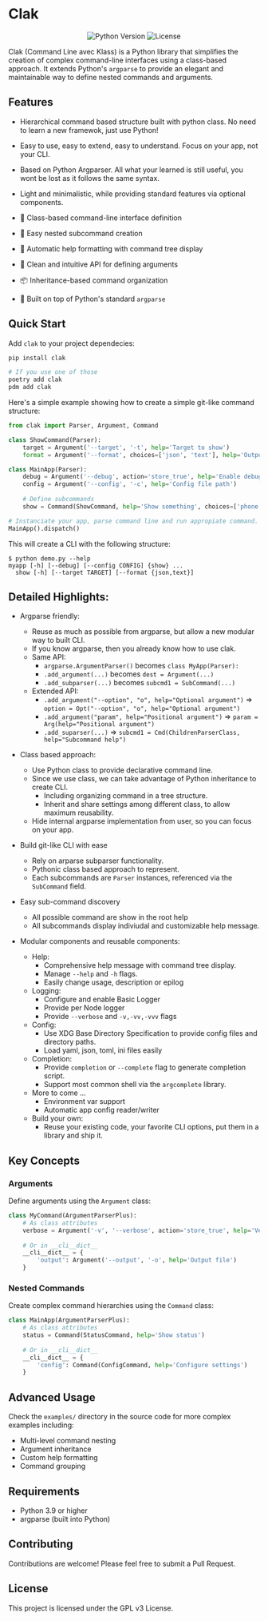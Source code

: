 # Clak

<p align='center'>
<img src="https://img.shields.io/badge/python-3.9%2B-blue" alt="Python Version">
<img src="https://img.shields.io/badge/license-GPL%20v3-blue" alt="License">
</p>

Clak (Command Line avec Klass) is a Python library that simplifies the creation of complex command-line interfaces using a class-based approach. It extends Python's `argparse` to provide an elegant and maintainable way to define nested commands and arguments.

## Features

- Hierarchical command based structure built with python class. No need to learn a new framewok, just use Python! 
- Easy to use, easy to extend, easy to understand. Focus on your app, not your CLI.
- Based on Python Argparser. All what your learned is still useful, you wont be lost as it follows the same syntax.
- Light and minimalistic, while providing standard features via optional components.

- 🎯 Class-based command-line interface definition
- 🌳 Easy nested subcommand creation
- 🔄 Automatic help formatting with command tree display
- 🎨 Clean and intuitive API for defining arguments
- 📦 Inheritance-based command organization
- 🚀 Built on top of Python's standard `argparse`


## Quick Start

Add `clak` to your project dependecies:
```bash
pip install clak

# If you use one of those
poetry add clak
pdm add clak
```

Here's a simple example showing how to create a simple git-like command structure:

```python demo.py
from clak import Parser, Argument, Command

class ShowCommand(Parser):
    target = Argument('--target', '-t', help='Target to show')
    format = Argument('--format', choices=['json', 'text'], help='Output format')

class MainApp(Parser):
    debug = Argument('--debug', action='store_true', help='Enable debug mode')
    config = Argument('--config', '-c', help='Config file path')
    
    # Define subcommands
    show = Command(ShowCommand, help='Show something', choices=['phone', 'email', 'address'])

# Instanciate your app, parse command line and run appropiate command.
MainApp().dispatch()
```

This will create a CLI with the following structure:
```
$ python demo.py --help
myapp [-h] [--debug] [--config CONFIG] {show} ...
  show [-h] [--target TARGET] [--format {json,text}]
```


## Detailed Highlights:


- Argparse friendly:
    - Reuse as much as possible from argparse, but allow a new modular way to built CLI.
    - If you know argparse, then you already know how to use clak.
    - Same API:
        - `argparse.ArgumentParser()` becomes `class MyApp(Parser):`
        - `.add_argument(...)` becomes `dest = Argument(...)`
        - `.add_subparser(...)` becomes `subcmd1 = SubCommand(...)`
    - Extended API:
        - `.add_argument("--option", "o", help="Optional argument")` => `option = Opt("--option", "o", help="Optional argument")`
        - `.add_argument("param", help="Positional argument")` => `param = Arg(help="Positional argument")`
        - `.add_suparser(...)` => `subcmd1 = Cmd(ChildrenParserClass, help="Subcommand help")`

- Class based approach:
    - Use Python class to provide declarative command line.
    - Since we use class, we can take advantage of Python inheritance to create CLI.
        - Including organizing command in a tree structure.
        - Inherit and share settings among different class, to allow maximum reusability.
    - Hide internal argparse implementation from user, so you can focus on your app.

- Build git-like CLI with ease
    - Rely on arparse subparser functionality.
    - Pythonic class based approach to represent.
    - Each subcommands are `Parser` instances, referenced via the `SubCommand` field.

- Easy sub-command discovery
    - All possible command are show in the root help
    - All subcommands display indiviudal and customizable help message.

- Modular components and reusable components:
    - Help: 
        - Comprehensive help message with command tree display.
        - Manage `--help` and `-h` flags.
        - Easily change usage, description or epilog
    - Logging:
        - Configure and enable Basic Logger
        - Provide per Node logger
        - Provide `--verbose` and `-v,-vv,-vvv` flags
    - Config:
        - Use XDG Base Directory Specification to provide config files and directory paths.
        - Load yaml, json, toml, ini files easily
    - Completion:
        - Provide `completion` or `--complete` flag to generate completion script.
        - Support most common shell via the `argcomplete` library.
    - More to come ...
        - Environment var support
        - Automatic app config reader/writer
    - Build your own:
        - Reuse your existing code, your favorite CLI options, put them in a library and ship it.



## Key Concepts

### Arguments

Define arguments using the `Argument` class:

```python
class MyCommand(ArgumentParserPlus):
    # As class attributes
    verbose = Argument('-v', '--verbose', action='store_true', help='Verbose output')
    
    # Or in __cli__dict__
    __cli__dict__ = {
        'output': Argument('--output', '-o', help='Output file')
    }
```

### Nested Commands

Create complex command hierarchies using the `Command` class:

```python
class MainApp(ArgumentParserPlus):
    # As class attributes
    status = Command(StatusCommand, help='Show status')
    
    # Or in __cli__dict__
    __cli__dict__ = {
        'config': Command(ConfigCommand, help='Configure settings')
    }
```

## Advanced Usage

Check the `examples/` directory in the source code for more complex examples including:
- Multi-level command nesting
- Argument inheritance
- Custom help formatting
- Command grouping

## Requirements

- Python 3.9 or higher
- argparse (built into Python)

## Contributing

Contributions are welcome! Please feel free to submit a Pull Request.

## License

This project is licensed under the GPL v3 License.
